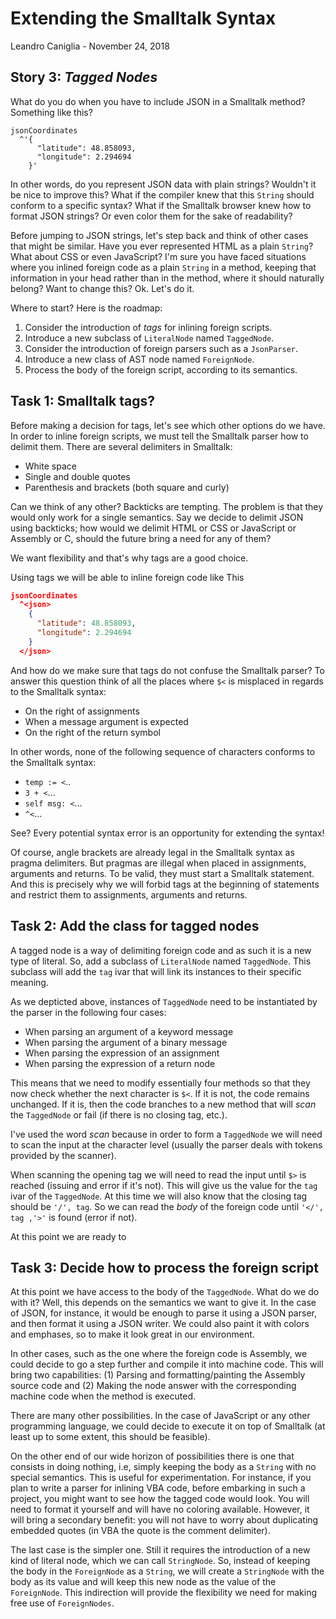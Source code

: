 # Extending the Smalltalk Syntax
Leandro Caniglia - November 24, 2018

**Story 3:** *Tagged Nodes*
--

What do you do when you have to include JSON in a Smalltalk method? Something like this?
```
jsonCoordinates
  ^'{
      "latitude": 48.858093,
      "longitude": 2.294694
    }'
```
In other words, do you represent JSON data with plain strings? Wouldn't it be nice to improve this? What if the compiler knew that this `String` should conform to a specific syntax? What if the Smalltalk browser knew how to format JSON strings? Or even color them for the sake of readability?

Before jumping to JSON strings, let's step back and think of other cases that might be similar. Have you ever represented HTML as a plain `String`? What about CSS or even JavaScript? I'm sure you have faced situations where you inlined foreign code as a plain `String` in a method, keeping that information in your head rather than in the method, where it should naturally belong? Want to change this? Ok. Let's do it.

Where to start? Here is the roadmap:

1. Consider the introduction of _tags_ for inlining foreign scripts.
2. Introduce a new subclass of `LiteralNode` named `TaggedNode`.
3. Consider the introduction of foreign parsers such as a `JsonParser`.
4. Introduce a new class of AST node named `ForeignNode`.
5. Process the body of the foreign script, according to its semantics.

Task 1: Smalltalk tags?
--

Before making a decision for tags, let's see which other options do we have. In order to inline foreign scripts, we must tell the Smalltalk parser how to delimit them. There are several delimiters in Smalltalk:

- White space
- Single and double quotes
- Parenthesis and brackets (both square and curly)

Can we think of any other? Backticks are tempting. The problem is that they would only work for a single semantics. Say we decide to delimit JSON using backticks; how would we delimit HTML or CSS or JavaScript or Assembly or C, should the future bring a need for any of them?

We want flexibility and that's why tags are a good choice.

Using tags we will be able to inline foreign code like This
```json
jsonCoordinates
  ^<json>
    {
      "latitude": 48.858093,
      "longitude": 2.294694
    }
  </json>
```
And how do we make sure that tags do not confuse the Smalltalk parser? To answer this question think of all the places where `$<` is misplaced in regards to the Smalltalk syntax:

- On the right of assignments
- When a message argument is expected
- On the right of the return symbol

In other words, none of the following sequence of characters conforms to the Smalltalk syntax:

- `temp := <`..
- `3 + <`...
- `self msg: <`...
- `^<`...

See? Every potential syntax error is an opportunity for extending the syntax!

Of course, angle brackets are already legal in the Smalltalk syntax as pragma delimiters. But pragmas are illegal when placed in assignments, arguments and returns. To be valid, they must start a Smalltalk statement. And this is precisely why we will forbid tags at the beginning of statements and restrict them to assignments, arguments and returns.

Task 2: Add the class for tagged nodes
--
A tagged node is a way of delimiting foreign code and as such it is a new type of literal. So, add a subclass of `LiteralNode` named `TaggedNode`. This subclass will add the `tag` ivar that will link its instances to their specific meaning.

As we depticted above, instances of `TaggedNode` need to be instantiated by the parser in the following four cases:

- When parsing an argument of a keyword message
- When parsing the argument of a binary message
- When parsing the expression of an assignment
- When parsing the expression of a return node

This means that we need to modify essentially four methods so that they now check whether the next character is `$<`. If it is not, the code remains unchanged. If it is, then the code branches to a new method that will _scan_ the `TaggedNode` or fail (if there is no closing tag, etc.).

I've used the word _scan_ because in order to form a `TaggedNode` we will need to scan the input at the character level (usually the parser deals with tokens provided by the scanner).

When scanning the opening tag we will need to read the input until `$>` is reached (issuing and error if it's not). This will give us the value for the `tag` ivar of the `TaggedNode`. At this time we will also know that the closing tag should be `'/', tag`. So we can read the _body_ of the foreign code until `'</', tag ,'>'` is found (error if not).

At this point we are ready to

Task 3: Decide how to process the foreign script
--
At this point we have access to the body of the `TaggedNode`. What do we do with it? Well, this depends on the semantics we want to give it. In the case of JSON, for instance, it would be enough to parse it using a JSON parser, and then format it using a JSON writer. We could also paint it with colors and emphases, so to make it look great in our environment.

In other cases, such as the one where the foreign code is Assembly, we could decide to go a step further and compile it into machine code. This will bring two capabilities: (1) Parsing and formatting/painting the Assembly source code and (2) Making the node answer with the corresponding machine code when the method is executed.

There are many other possibilities. In the case of JavaScript or any other programming language, we could decide to execute it on top of Smalltalk (at least up to some extent, this should be feasible).

On the other end of our wide horizon of possibilities there is one that consists in doing nothing, i.e, simply keeping the body as a `String` with no special semantics. This is useful for experimentation. For instance, if you plan to write a parser for inlining VBA code, before embarking in such a project, you might want to see how the tagged code would look. You will need to format it yourself and will have no coloring available. However, it will bring a secondary benefit: you will not have to worry about duplicating embedded quotes (in VBA the quote is the comment delimiter).

The last case is the simpler one. Still it requires the introduction of a new kind of literal node, which we can call `StringNode`. So, instead of keeping the body in the `ForeignNode` as a `String`, we will create a `StringNode` with the body as its value and will keep this new node as the value of the `ForeignNode`. This indirection will provide the flexibility we need for making free use of `ForeignNodes`.
